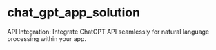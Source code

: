 # chat_gpt_app_solution

API Integration: Integrate ChatGPT API seamlessly for natural language processing within your app.
